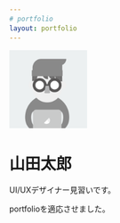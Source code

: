 ```yaml
---
# portfolio
layout: portfolio
---
```


<!--
![太郎のアイコン](taro.png)
-->

<img src="/sandbox/portfolio/taro.png" width="140" height="140" alt="太郎のアイコン">

山田太郎
=======

UI/UXデザイナー見習いです。

portfolioを適応させました。
